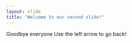 ```yaml
---
layout: slide
title: "Welcome to our second slide!"
---
```

Goodbye everyone
Use the left arrow to go back! 
